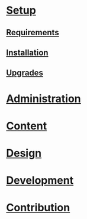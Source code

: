 # [Setup](xref:getting-started-setup)
## [Requirements](xref:setup-requirements)
## [Installation](xref:setup-installation)
## [Upgrades](xref:setup-upgrades)
# [Administration](xref:getting-started-administration)
# [Content](xref:getting-started-content)
# [Design](xref:getting-started-design)
# [Development](xref:getting-started-development)
# [Contribution](xref:getting-started-contribution)
